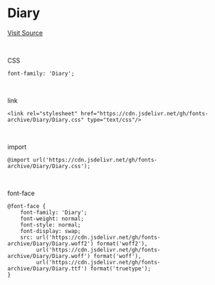 # Diary

[Visit Source](http://www.earlyfont.com/portfolio/EARLYFONT_DIARY)

&nbsp;

CSS

```
font-family: 'Diary';
```

&nbsp;

link

```
<link rel="stylesheet" href="https://cdn.jsdelivr.net/gh/fonts-archive/Diary/Diary.css" type="text/css"/>
```

&nbsp;

import

```
@import url('https://cdn.jsdelivr.net/gh/fonts-archive/Diary/Diary.css');
```

&nbsp;

font-face

```
@font-face {
    font-family: 'Diary';
    font-weight: normal;
    font-style: normal;
    font-display: swap;
    src: url('https://cdn.jsdelivr.net/gh/fonts-archive/Diary/Diary.woff2') format('woff2'),
         url('https://cdn.jsdelivr.net/gh/fonts-archive/Diary/Diary.woff') format('woff'),
         url('https://cdn.jsdelivr.net/gh/fonts-archive/Diary/Diary.ttf') format('truetype');
}
```

